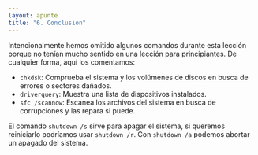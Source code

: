 ```yaml
---
layout: apunte
title: "6. Conclusion"
---
```


Intencionalmente hemos omitido algunos comandos durante esta lección porque no tenían mucho sentido en una lección para principiantes. De cualquier forma, aquí los comentamos:

- `chkdsk`: Comprueba el sistema y los volúmenes de discos en busca de errores o sectores dañados.
- `driverquery`: Muestra una lista de dispositivos instalados.
- `sfc /scannow`: Escanea los archivos del sistema en busca de corrupciones y las repara si puede.

El comando `shutdown /s` sirve para apagar el sistema, si queremos reiniciarlo podríamos usar `shutdown /r`. Con `shutdown /a` podemos abortar un apagado del sistema.